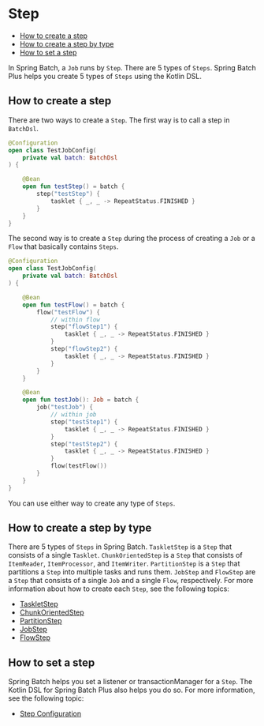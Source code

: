 # Step

- [How to create a step](#how-to-create-a-step)
- [How to create a step by type](#how-to-create-a-step-by-type)
- [How to set a step](#how-to-set-a-step)

In Spring Batch, a `Job` runs by `Step`. There are 5 types of `Steps`. Spring Batch Plus helps you create 5 types of `Steps` using the Kotlin DSL.

## How to create a step

There are two ways to create a `Step`. The first way is to call a step in `BatchDsl`.

```kotlin
@Configuration
open class TestJobConfig(
    private val batch: BatchDsl
) {

    @Bean
    open fun testStep() = batch {
        step("testStep") {
            tasklet { _, _ -> RepeatStatus.FINISHED }
        }
    }
}
```

The second way is to create a `Step` during the process of creating a `Job` or a `Flow` that basically contains `Steps`.

```kotlin
@Configuration
open class TestJobConfig(
    private val batch: BatchDsl
) {

    @Bean
    open fun testFlow() = batch {
        flow("testFlow") {
            // within flow
            step("flowStep1") {
                tasklet { _, _ -> RepeatStatus.FINISHED }
            }
            step("flowStep2") {
                tasklet { _, _ -> RepeatStatus.FINISHED }
            }
        }
    }

    @Bean
    open fun testJob(): Job = batch {
        job("testJob") {
            // within job
            step("testStep1") {
                tasklet { _, _ -> RepeatStatus.FINISHED }
            }
            step("testStep2") {
                tasklet { _, _ -> RepeatStatus.FINISHED }
            }
            flow(testFlow())
        }
    }
}
```

You can use either way to create any type of `Steps`.

## How to create a step by type

There are 5 types of `Steps` in Spring Batch. `TaskletStep` is a `Step` that consists of a single `Tasklet`. `ChunkOrientedStep` is a `Step` that consists of `ItemReader`, `ItemProcessor`, and `ItemWriter`. `PartitionStep` is a `Step` that partitions a `Step` into multiple tasks and runs them. `JobStep` and `FlowStep` are a `Step` that consists of a single `Job` and a single `Flow`, respectively. For more information about how to create each `Step`, see the following topics:

- [TaskletStep](./tasklet-step.md)
- [ChunkOrientedStep](./chunk-oriented-step.md)
- [PartitionStep](./partition-step.md)
- [JobStep](./job-step.md)
- [FlowStep](./flow-step.md)

## How to set a step

Spring Batch helps you set a listener or transactionManager for a `Step`. The Kotlin DSL for Spring Batch Plus also helps you do so. For more information, see the following topic:

- [Step Configuration](./step-configuration.md)
